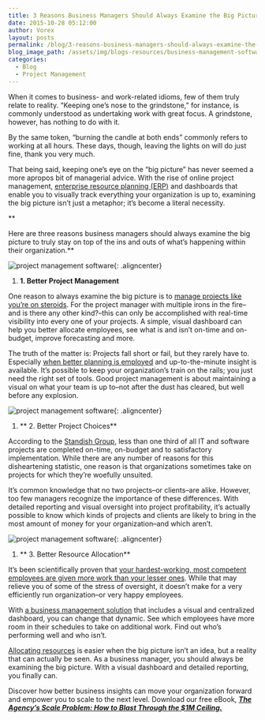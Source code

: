 ```yaml
---
title: 3 Reasons Business Managers Should Always Examine the Big Picture
date: 2015-10-28 05:12:00
author: Vorex
layout: posts
permalink: /blog/3-reasons-business-managers-should-always-examine-the-big-picture/
blog_image_path: /assets/img/blogs-resources/business-management-software-3.jpg
categories:
  - Blog
  - Project Management
---
```



When it comes to business- and work-related idioms, few of them truly relate to reality. “Keeping one’s nose to the grindstone,” for instance, is commonly understood as undertaking work with great focus. A grindstone, however, has nothing to do with it.

By the same token, “burning the candle at both ends” commonly refers to working at all hours. These days, though, leaving the lights on will do just fine, thank you very much.<!--more-->

That being said, keeping one’s eye on the “big picture” has never seemed a more apropos bit of managerial advice. With the rise of online project management, [enterprise resource planning (ERP)](http://www.vorex.com/product/resource-allocation/) and dashboards that enable you to visually track everything your organization is up to, examining the big picture isn’t just a metaphor; it’s become a literal necessity.

\*\*

Here are three reasons business managers should always examine the big picture to truly stay on top of the ins and outs of what’s happening within their organization.\*\*

![project management software](https://media.giphy.com/media/9XsiD26MMdLtC/giphy.gif){: .aligncenter}

1. **1. Better Project Management**

One reason to always examine the big picture is to [manage projects like you’re on steroids](http://www.vorex.com/product/online-project-management/). For the project manager with multiple irons in the fire–and is there any other kind?–this can only be accomplished with real-time visibility into every one of your projects. A simple, visual dashboard can help you better allocate employees, see what is and isn’t on-time and on-budget, improve forecasting and more.

The truth of the matter is: Projects fall short or fail, but they rarely have to. Especially [when better planning is employed](http://innovationintelligence.com/why-do-projects-fail/) and up-to-the-minute insight is available. It’s possible to keep your organization’s train on the rails; you just need the right set of tools. Good project management is about maintaining a visual on what your team is up to–not after the dust has cleared, but well before any explosion.

![project management software](https://media.giphy.com/media/10kuKhBFz2hmYE/giphy.gif){: .aligncenter}

1. ** 2. Better Project Choices**

According to the [Standish Group](https://www.standishgroup.com/sample_research_files/BigBangBoom.pdf), less than one third of all IT and software projects are completed on-time, on-budget and to satisfactory implementation. While there are any number of reasons for this disheartening statistic, one reason is that organizations sometimes take on projects for which they’re woefully unsuited.

It’s common knowledge that no two projects–or clients–are alike. However, too few managers recognize the importance of these differences. With detailed reporting and visual oversight into project profitability, it’s actually possible to know which kinds of projects and clients are likely to bring in the most amount of money for your organization–and which aren’t.

![project management software](https://media.giphy.com/media/3oEduYmGZNkQ9S4McU/giphy.gif){: .aligncenter}

1. ** 3. Better Resource Allocation**

It’s been scientifically proven that [your hardest-working, most competent employees are given more work than your lesser ones](http://www.theatlantic.com/business/archive/2015/05/being-a-go-getter-is-no-fun/393863/). While that may relieve you of some of the stress of oversight, it doesn’t make for a very efficiently run organization–or very happy employees.

With [a business management solution](http://vorex.hs-sites.com/regain-control-of-your-business?__hstc=100746398.28be309cb81b91253b50a556c9ce166d.1444913211526.1445105345732.1445107365619.7&amp;__hssc=100746398.7.1445107365619&amp;__hsfp=3888345527) that includes a visual and centralized dashboard, you can change that dynamic. See which employees have more room in their schedules to take on additional work. Find out who’s performing well and who isn’t.

[Allocating resources](http://www.vorex.com/your-shorthand-guide-to-better-resource-allocation/) is easier when the big picture isn’t an idea, but a reality that can actually be seen. As a business manager, you should always be examining the big picture. With a visual dashboard and detailed reporting, you finally can.

Discover how better business insights can move your organization forward and empower you to scale to the next level. Download our free eBook, [***The Agency’s Scale Problem: How to Blast Through the $1M Ceiling.***](http://vorex.hs-sites.com/agency-scale-ebook?__hstc=100746398.aa8de1aaef42d5c0e87e86d826f8b519.1424898164924.1445457161813.1445468802428.195&amp;__hssc=100746398.2.1445468802428&amp;__hsfp=55522096)